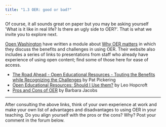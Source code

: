```yaml
---
title: "1.3 OER: good or bad?"
---
```


Of course, it all sounds great on paper but you may be asking yourself  'What is it like in real life? Is there an ugly side to OER?'. That is what we invite you to explore next. 

[Open Washington][1] have written a module about [Why OER matters][2] in which they discuss the benefits and challenges in using OER. Their website also includes a series of links to presentations from staff who already have experience of using open content; find some of those here for ease of access.  

 - [The Road Ahead - Open Educational Resources - Touting the Benefits
   while Recognizing the Challenges][3] by Pat Pickering
 - [Open Educational Resources: Should I Use them?][4] by Leo Hopcroft
 - [Pros and Cons of OER][5] by Barbara Jacobs


----------


After consulting the above links, think of your own experience at work and make your own list of advantages and disadvantages to using OER in your teaching. Do you align yourself with the pros or the cons? Why? Post your comment in the forum below.



  [1]: http://www.openwa.org/about/
  [2]: http://www.openwa.org/module-7/
  [3]: http://www.slideshare.net/patpickering/the-road-ahead-oer-benefits-and-challenges-with-attribution
  [4]: http://www.slideshare.net/lhopcroft/oer-should-i-use-them-36154265
  [5]: http://www.slideshare.net/Littleprof/oer-pro
